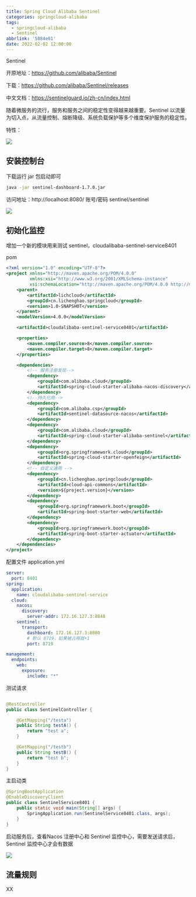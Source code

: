 ```yaml
---
title: Spring Cloud Alibaba Sentinel
categories: springcloud-alibaba
tags:
  - springcloud-alibaba
  - Sentinel
abbrlink: '5884e01'
date: 2022-02-02 12:00:00
---
```

Sentinel

开原地址：https://github.com/alibaba/Sentinel

下载：https://github.com/alibaba/Sentinel/releases

中文文档：https://sentinelguard.io/zh-cn/index.html

随着微服务的流行，服务和服务之间的稳定性变得越来越重要。Sentinel 以流量为切入点，从流量控制、熔断降级、系统负载保护等多个维度保护服务的稳定性。

特性：

![](https://blog.lichenghao.cn/upload/2022/07/11e9-9ffc.png)



## 安装控制台

下载运行 jar 包启动即可

```sh
java -jar sentinel-dashboard-1.7.0.jar
```

访问地址：http://localhost:8080/    账号/密码   sentinel/sentinel

![](https://blog.lichenghao.cn/upload/2022/07/01081327.png)



## 初始化监控

增加一个新的模块用来测试 sentinel，cloudalibaba-sentinel-service8401

pom

```xml
<?xml version="1.0" encoding="UTF-8"?>
<project xmlns="http://maven.apache.org/POM/4.0.0"
         xmlns:xsi="http://www.w3.org/2001/XMLSchema-instance"
         xsi:schemaLocation="http://maven.apache.org/POM/4.0.0 http://maven.apache.org/xsd/maven-4.0.0.xsd">
    <parent>
        <artifactId>lichcloud</artifactId>
        <groupId>cn.lichenghao.springcloud</groupId>
        <version>1.0-SNAPSHOT</version>
    </parent>
    <modelVersion>4.0.0</modelVersion>

    <artifactId>cloudalibaba-sentinel-service8401</artifactId>

    <properties>
        <maven.compiler.source>8</maven.compiler.source>
        <maven.compiler.target>8</maven.compiler.target>
    </properties>

    <dependencies>
        <!-- 服务注册发现-->
        <dependency>
            <groupId>com.alibaba.cloud</groupId>
            <artifactId>spring-cloud-starter-alibaba-nacos-discovery</artifactId>
        </dependency>
        <!--持久化用-->
        <dependency>
            <groupId>com.alibaba.csp</groupId>
            <artifactId>sentinel-datasource-nacos</artifactId>
        </dependency>
        <dependency>
            <groupId>com.alibaba.cloud</groupId>
            <artifactId>spring-cloud-starter-alibaba-sentinel</artifactId>
        </dependency>
        <dependency>
            <groupId>org.springframework.cloud</groupId>
            <artifactId>spring-cloud-starter-openfeign</artifactId>
        </dependency>
        <!-- 自定义通用 -->
        <dependency>
            <groupId>cn.lichenghao.springcloud</groupId>
            <artifactId>cloud-api-commons</artifactId>
            <version>${project.version}</version>
        </dependency>
        <dependency>
            <groupId>org.springframework.boot</groupId>
            <artifactId>spring-boot-starter-web</artifactId>
        </dependency>
        <dependency>
            <groupId>org.springframework.boot</groupId>
            <artifactId>spring-boot-starter-actuator</artifactId>
        </dependency>
    </dependencies>
</project>
```

配置文件 application.yml

```yaml
server:
  port: 8401
spring:
  application:
    name: cloudalibaba-sentinel-service
  cloud:
    nacos:
      discovery:
        server-addr: 172.16.127.3:8848
    sentinel:
      transport:
        dashboard: 172.16.127.3:8080
        # 默认 8719，如果被占用就+1
        port: 8719

management:
  endpoints:
    web:
      exposure:
        include: "*"
```

测试请求

```java

@RestController
public class SentinelController {

    @GetMapping("/testa")
    public String testA() {
        return "test a";
    }

    @GetMapping("/testb")
    public String testB() {
        return "test b";
    }
}
```

主启动类

```java
@SpringBootApplication
@EnableDiscoveryClient
public class SentinelService8401 {
    public static void main(String[] args) {
        SpringApplication.run(SentinelService8401.class, args);
    }
}
```

启动服务后，查看Nacos 注册中心和 Sentinel 监控中心，需要发送请求后，Sentinel 监控中心才会有数据

![](https://blog.lichenghao.cn/upload/2022/07/01084053.png)



## 流量规则

XX





